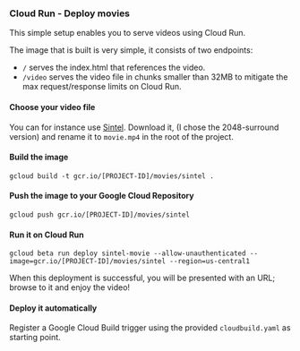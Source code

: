 ### Cloud Run - Deploy movies

This simple setup enables you to serve videos using Cloud Run.

The image that is built is very simple, it consists of two endpoints:
- `/` serves the index.html that references the video.
- `/video` serves the video file in chunks smaller than 32MB to mitigate the max request/response limits on Cloud Run.
    
#### Choose your video file

You can for instance use [Sintel](https://durian.blender.org/download/). Download it, (I chose the 2048-surround version) 
and rename it to `movie.mp4` in the root of the project.
    
#### Build the image    

`gcloud build -t gcr.io/[PROJECT-ID]/movies/sintel .`

#### Push the image to your Google Cloud Repository

`gcloud push gcr.io/[PROJECT-ID]/movies/sintel`

#### Run it on Cloud Run

`gcloud beta run deploy sintel-movie --allow-unauthenticated --image=gcr.io/[PROJECT-ID]/movies/sintel --region=us-central1`

When this deployment is successful, you will be presented with an URL; browse to it and enjoy the video!


#### Deploy it automatically

Register a Google Cloud Build trigger using the provided `cloudbuild.yaml` as starting point.

